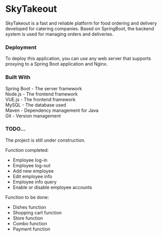 # SkyTakeout

SkyTakeout is a fast and reliable platform for food ordering and delivery developed for catering companies.
Based on SpringBoot, the backend system is used for managing orders and deliveries.

### Deployment
To deploy this application, you can use any web server that supports proxying to a Spring Boot application and Nginx.

### Built With
Spring Boot - The server framework\
Node.js - The frontend framework\
VUE.js - The frontend framework\
MySQL - The database used\
Maven - Dependency management for Java\
Git - Version management

### TODO...
The project is still under construction.

Function completed:
- Employee log-in
- Employee log-out
- Add new employee
- Edit employee info
- Employee info query
- Enable or disable employee accounts

Function to be done:
- Dishes function
- Shopping cart function
- Store function
- Combo function
- Payment function

